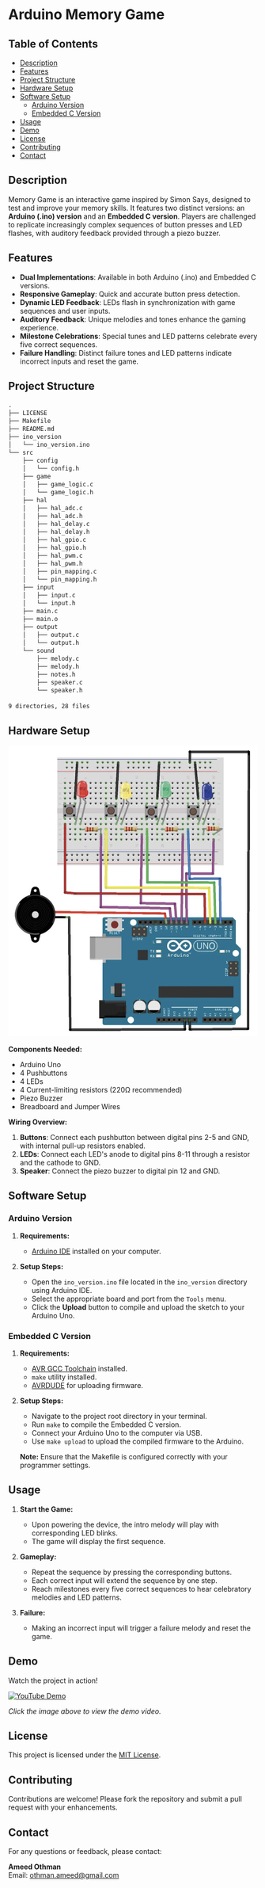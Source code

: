 # Arduino Memory Game

## Table of Contents
- [Description](#description)
- [Features](#features)
- [Project Structure](#project-structure)
- [Hardware Setup](#hardware-setup)
- [Software Setup](#software-setup)
  - [Arduino Version](#arduino-version)
  - [Embedded C Version](#embedded-c-version)
- [Usage](#usage)
- [Demo](#demo)
- [License](#license)
- [Contributing](#contributing)
- [Contact](#contact)

## Description

Memory Game is an interactive game inspired by Simon Says, designed to test and improve your memory skills. It features two distinct versions: an **Arduino (.ino) version** and an **Embedded C version**. Players are challenged to replicate increasingly complex sequences of button presses and LED flashes, with auditory feedback provided through a piezo buzzer.

## Features

- **Dual Implementations**: Available in both Arduino (.ino) and Embedded C versions.
- **Responsive Gameplay**: Quick and accurate button press detection.
- **Dynamic LED Feedback**: LEDs flash in synchronization with game sequences and user inputs.
- **Auditory Feedback**: Unique melodies and tones enhance the gaming experience.
- **Milestone Celebrations**: Special tunes and LED patterns celebrate every five correct sequences.
- **Failure Handling**: Distinct failure tones and LED patterns indicate incorrect inputs and reset the game.

## Project Structure

```plaintext
.
├── LICENSE
├── Makefile
├── README.md
├── ino_version
│   └── ino_version.ino
└── src
    ├── config
    │   └── config.h
    ├── game
    │   ├── game_logic.c
    │   └── game_logic.h
    ├── hal
    │   ├── hal_adc.c
    │   ├── hal_adc.h
    │   ├── hal_delay.c
    │   ├── hal_delay.h
    │   ├── hal_gpio.c
    │   ├── hal_gpio.h
    │   ├── hal_pwm.c
    │   ├── hal_pwm.h
    │   ├── pin_mapping.c
    │   └── pin_mapping.h
    ├── input
    │   ├── input.c
    │   └── input.h
    ├── main.c
    ├── main.o
    ├── output
    │   ├── output.c
    │   └── output.h
    └── sound
        ├── melody.c
        ├── melody.h
        ├── notes.h
        ├── speaker.c
        └── speaker.h

9 directories, 28 files
```

## Hardware Setup

![Hardware Setup](setup.png)

**Components Needed:**
- Arduino Uno
- 4 Pushbuttons
- 4 LEDs
- 4 Current-limiting resistors (220Ω recommended)
- Piezo Buzzer
- Breadboard and Jumper Wires

**Wiring Overview:**
1. **Buttons**: Connect each pushbutton between digital pins 2-5 and GND, with internal pull-up resistors enabled.
2. **LEDs**: Connect each LED's anode to digital pins 8-11 through a resistor and the cathode to GND.
3. **Speaker**: Connect the piezo buzzer to digital pin 12 and GND.

## Software Setup

### Arduino Version

1. **Requirements:**
   - [Arduino IDE](https://www.arduino.cc/en/software) installed on your computer.

2. **Setup Steps:**
   - Open the `ino_version.ino` file located in the `ino_version` directory using Arduino IDE.
   - Select the appropriate board and port from the `Tools` menu.
   - Click the **Upload** button to compile and upload the sketch to your Arduino Uno.

### Embedded C Version

1. **Requirements:**
   - [AVR GCC Toolchain](https://www.nongnu.org/avr-libc/user-manual/install_tools.html) installed.
   - `make` utility installed.
   - [AVRDUDE](http://www.nongnu.org/avrdude/) for uploading firmware.

2. **Setup Steps:**
   - Navigate to the project root directory in your terminal.
   - Run `make` to compile the Embedded C version.
   - Connect your Arduino Uno to the computer via USB.
   - Use `make upload` to upload the compiled firmware to the Arduino.

   **Note:** Ensure that the Makefile is configured correctly with your programmer settings.

## Usage

1. **Start the Game:**
   - Upon powering the device, the intro melody will play with corresponding LED blinks.
   - The game will display the first sequence.

2. **Gameplay:**
   - Repeat the sequence by pressing the corresponding buttons.
   - Each correct input will extend the sequence by one step.
   - Reach milestones every five correct sequences to hear celebratory melodies and LED patterns.

3. **Failure:**
   - Making an incorrect input will trigger a failure melody and reset the game.

## Demo

Watch the project in action!

[![YouTube Demo](https://img.youtube.com/vi/yrkbXQtZy78/0.jpg)](https://www.youtube.com/watch?v=yrkbXQtZy78)

*Click the image above to view the demo video.*

## License

This project is licensed under the [MIT License](LICENSE).

## Contributing

Contributions are welcome! Please fork the repository and submit a pull request with your enhancements.

## Contact

For any questions or feedback, please contact:

**Ameed Othman**  
Email: othman.ameed@gmail.com
